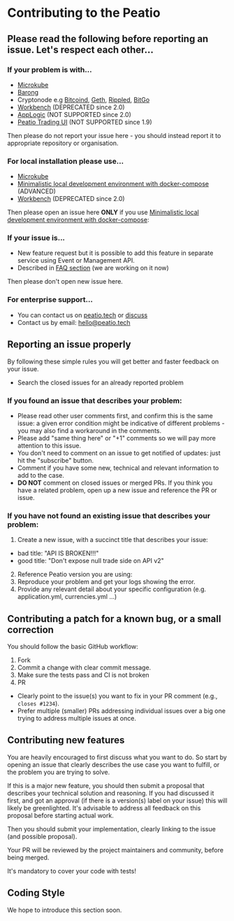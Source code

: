 # Contributing to the Peatio

## Please read the following before reporting an issue. Let's respect each other...

### If your problem is with...

 - [Microkube](https://github.com/rubykube/microkube)
 - [Barong](https://github.com/openware/barong)
 - Cryptonode e.g [Bitcoind](https://github.com/bitcoin/bitcoin), [Geth](https://github.com/ethereum/go-ethereum),
    [Rippled](https://github.com/ripple/rippled), [BitGo](https://www.bitgo.com/)
 - [Workbench](https://github.com/rubykube/workbench) (DEPRECATED since 2.0)
 - [AppLogic](https://github.com/rubykube/applogic) (NOT SUPPORTED since 2.0)
 - [Peatio Trading UI](https://github.com/rubykube/peatio-trading-ui) (NOT SUPPORTED since 1.9)

Then please do not report your issue here - you should instead report it to appropriate repository or organisation.

### For local installation please use...

 - [Microkube](https://github.com/rubykube/microkube)
 - [Minimalistic local development environment with docker-compose](README.md) (ADVANCED)
 - [Workbench](https://github.com/rubykube/workbench) (DEPRECATED since 2.0)

Then please open an issue here **ONLY** if you use [Minimalistic local development environment with docker-compose](README.md):

### If your issue is...
  
  - New feature request but it is possible to add this feature in separate service using Event or Management API.
  - Described in [FAQ section](https://github.com/openware/peatio/issues?q=is%3Aissue+is%3Aclosed+label%3AFAQ) (we are working on it now)
  
Then please don't open new issue here.

### For enterprise support...

  - You can contact us on [peatio.tech](https://www.peatio.tech) or [discuss](https://discuss.rubykube.io)
  - Contact us by email: [hello@peatio.tech](mailto:hello@peatio.tech)

## Reporting an issue properly

By following these simple rules you will get better and faster feedback on your issue.

 - Search the closed issues for an already reported problem

### If you found an issue that describes your problem:

 - Please read other user comments first, and confirm this is the same issue: a given error condition might be indicative of different problems - you may also find a workaround in the comments.
 - Please add "same thing here" or "+1" comments so we will pay more attention to this issue.
 - You don't need to comment on an issue to get notified of updates: just hit the "subscribe" button.
 - Comment if you have some new, technical and relevant information to add to the case.
 - __DO NOT__ comment on closed issues or merged PRs. If you think you have a related problem, open up a new issue and reference the PR or issue.

### If you have not found an existing issue that describes your problem:

 1. Create a new issue, with a succinct title that describes your issue:
   - bad title: "API IS BROKEN!!!"
   - good title: "Don't expose null trade side on API v2"
 2. Reference Peatio version you are using:
 3. Reproduce your problem and get your logs showing the error.
 4. Provide any relevant detail about your specific configuration (e.g. application.yml, currencies.yml ...)

## Contributing a patch for a known bug, or a small correction

You should follow the basic GitHub workflow:

 1. Fork
 2. Commit a change with clear commit message.
 3. Make sure the tests pass and CI is not broken
 4. PR

 - Clearly point to the issue(s) you want to fix in your PR comment (e.g., `closes #1234`).
 - Prefer multiple (smaller) PRs addressing individual issues over a big one trying to address multiple issues at once.

## Contributing new features

You are heavily encouraged to first discuss what you want to do.
So start by opening an issue that clearly describes the use case you want to fulfill, or the problem you are trying to solve.

If this is a major new feature, you should then submit a proposal that describes your technical solution and reasoning.
If you had discussed it first, and got an approval (if there is a version(s) label on your issue) this will likely be greenlighted.
It's advisable to address all feedback on this proposal before starting actual work.

Then you should submit your implementation, clearly linking to the issue (and possible proposal).

Your PR will be reviewed by the project maintainers and community, before being merged.

It's mandatory to cover your code with tests!

## Coding Style

We hope to introduce this section soon.
